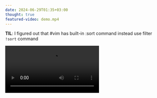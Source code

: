 ```yaml
---
date: 2024-06-29T01:35+03:00
thought: true
featured-video: demo.mp4
---
```


**TIL**: I figured out that #vim has built-in :sort command instead use filter `!sort` command

![](demo.mp4)

